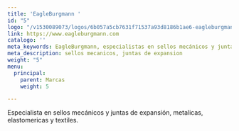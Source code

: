 ```yaml
---
title: 'EagleBurgmann '
id: "5"
logo: "/v1530089073/logos/6b057a5cb7631f71537a93d8186b1ae6-eagleburgmann.jpg"
link: https://www.eagleburgmann.com
catalogo: ''
meta_keywords: EagleBurgmann, especialistas en sellos mecánicos y juntas de expansión
meta_description: sellos mecanicos, juntas de expansion
weight: "5"
menu:
  principal:
    parent: Marcas
    weight: 5

---
```

Especialista en  sellos mecánicos y juntas de expansión, metalicas, elastomericas y textiles.